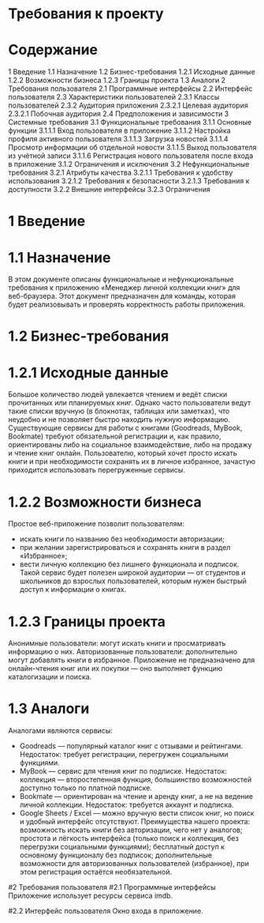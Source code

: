# Требования к проекту
# Содержание
1 Введение
1.1 Назначение
1.2 Бизнес-требования
1.2.1 Исходные данные
1.2.2 Возможности бизнеса
1.2.3 Границы проекта
1.3 Аналоги
2 Требования пользователя
2.1 Программные интерфейсы
2.2 Интерфейс пользователя
2.3 Характеристики пользователей
2.3.1 Классы пользователей
2.3.2 Аудитория приложения
2.3.2.1 Целевая аудитория
2.3.2.1 Побочная аудитория
2.4 Предположения и зависимости
3 Системные требования
3.1 Функциональные требования
3.1.1 Основные функции
3.1.1.1 Вход пользователя в приложение
3.1.1.2 Настройка профиля активного пользователя
3.1.1.3 Загрузка новостей
3.1.1.4 Просмотр информации об отдельной новости
3.1.1.5 Выход пользователя из учётной записи
3.1.1.6 Регистрация нового пользователя после входа в приложение
3.1.2 Ограничения и исключения
3.2 Нефункциональные требования
3.2.1 Атрибуты качества
3.2.1.1 Требования к удобству использования
3.2.1.2 Требования к безопасности
3.2.1.3 Требования к доступности
3.2.2 Внешние интерфейсы
3.2.3 Ограничения

# 1 Введение

# 1.1 Назначение
В этом документе описаны функциональные и нефункциональные требования к приложению «Менеджер личной коллекции книг» для веб-браузера. Этот документ предназначен для команды, которая будет реализовывать и проверять корректность работы приложения.
 
# 1.2 Бизнес-требования

# 1.2.1 Исходные данные
Большое количество людей увлекается чтением и ведёт списки прочитанных или планируемых книг. Однако часто пользователи ведут такие списки вручную (в блокнотах, таблицах или заметках), что неудобно и не позволяет быстро находить нужную информацию.
Существующие сервисы для работы с книгами (Goodreads, MyBook, Bookmate) требуют обязательной регистрации и, как правило, ориентированы либо на социальное взаимодействие, либо на продажу и чтение книг онлайн. Пользователю, который хочет просто искать книги и при необходимости сохранять их в личное избранное, зачастую приходится использовать перегруженные сервисы.

# 1.2.2 Возможности бизнеса
Простое веб-приложение позволит пользователям:
+ искать книги по названию без необходимости авторизации;
+ при желании зарегистрироваться и сохранять книги в раздел «Избранное»;
+ вести личную коллекцию без лишнего функционала и подписок.
Такой сервис будет полезен широкой аудитории — от студентов и школьников до взрослых пользователей, которым нужен быстрый доступ к информации о книгах.

# 1.2.3 Границы проекта
Анонимные пользователи: могут искать книги и просматривать информацию о них.
Авторизованные пользователи: дополнительно могут добавлять книги в избранное.
Приложение не предназначено для онлайн-чтения книг или их покупки — оно выполняет функцию каталогизации и поиска.

# 1.3 Аналоги
Аналогами являются сервисы:
+ Goodreads — популярный каталог книг с отзывами и рейтингами. Недостаток: требует регистрации, перегружен социальными функциями.
+ MyBook — сервис для чтения книг по подписке. Недостаток: коллекция — второстепенная функция, большинство возможностей доступно только по платной подписке.
+ Bookmate — ориентирован на чтение и аренду книг, а не на ведение личной коллекции. Недостаток: требуется аккаунт и подписка.
+ Google Sheets / Excel — можно вручную вести список книг, но поиск и удобный интерфейс отсутствуют.
Преимущества нашего проекта:
возможность искать книги без авторизации, чего нет у аналогов;
простота и лёгкость интерфейса (только поиск и коллекция, без перегрузки социальными функциями);
бесплатный доступ к основному функционалу без подписок;
дополнительные возможности для авторизованных пользователей (избранное), при этом регистрация остаётся необязательной.

#2 Требования пользователя
#2.1 Программные интерфейсы
Приложение использует ресурсы сервиса imdb.

#2.2 Интерфейс пользователя
Окно входа в приложение.
